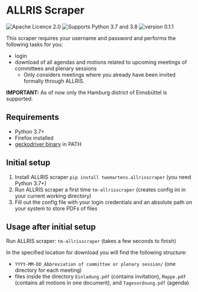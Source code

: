 # ALLRIS Scraper

![Apache Licence 2.0](https://img.shields.io/pypi/l/twomartens.allrisscraper)
![Supports Python 3.7 and 3.8](https://img.shields.io/pypi/pyversions/twomartens.allrisscraper)
![version 0.1.1](https://img.shields.io/pypi/v/twomartens.allrisscraper)

This scraper requires your username and password and performs the following tasks for you:

- login
- download of all agendas and motions related to upcoming meetings of committees and plenary sessions
  - Only considers meetings where you already have been invited formally through ALLRIS.

**IMPORTANT:** As of now only the Hamburg district of Eimsbüttel is supported.

## Requirements

- Python 3.7+
- Firefox installed
- [geckodriver binary][0] in PATH

[0]: https://github.com/mozilla/geckodriver/releases

## Initial setup
1. Install ALLRIS scraper ``pip install twomartens.allrisscraper`` (you need Python 3.7+)
2. Run ALLRIS scraper a first time ``tm-allrisscraper`` (creates config ini in your current working directory)
3. Fill out the config file with your login credentials and an absolute path on your system to store PDFs of files

## Usage after initial setup

Run ALLRIS scraper: ``tm-allrisscraper`` (takes a few seconds to finish)

In the specified location for download you will find the following structure:

- ``YYYY-MM-DD_Abbreviation of committee or plenary session/`` (one directory for each meeting)
- files inside the directory 
  ``Einladung.pdf`` (contains invitation), ``Mappe.pdf`` (contains all motions in one document), and ``Tagesordnung.pdf`` (agenda)
